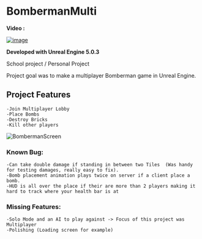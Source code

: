 # BombermanMulti

**Video :**

[![image](https://user-images.githubusercontent.com/78411295/185905189-9abe92d0-c2ca-4158-940e-46488f527b64.png)](https://youtu.be/3ZHBxO3_8LA)

**Developed with Unreal Engine 5.0.3**

School project / Personal Project 

Project goal was to make a multiplayer Bomberman game in Unreal Engine.

## Project Features
    -Join Multiplayer Lobby
    -Place Bombs
    -Destroy Bricks 
    -Kill other players

![BombermanScreen](https://user-images.githubusercontent.com/78411295/185900625-d9588013-46b8-434e-932d-0e4838eddcd5.png)

### Known Bug:
    -Can take double damage if standing in between two Tiles  (Was handy for testing damages, really easy to fix).
    -Bomb placement animation plays twice on server if a client place a bomb.
    -HUD is all over the place if their are more than 2 players making it hard to track where your health bar is at

### Missing Features:
    -Solo Mode and an AI to play against -> Focus of this project was Multiplayer 
    -Polishing (Loading screen for example)
